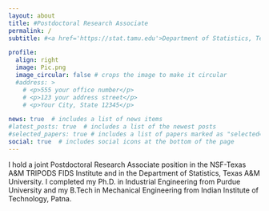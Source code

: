```yaml
---
layout: about
title: #Postdoctoral Research Associate
permalink: /
subtitle: #<a href='https://stat.tamu.edu'>Department of Statistics, Texas A&M University</a>. Address. 

profile:
  align: right
  image: Pic.png
  image_circular: false # crops the image to make it circular
  #address: >
    # <p>555 your office number</p>
    # <p>123 your address street</p>
    # <p>Your City, State 12345</p>

news: true  # includes a list of news items
#latest_posts: true  # includes a list of the newest posts
#selected_papers: true # includes a list of papers marked as "selected={true}"
social: true  # includes social icons at the bottom of the page
---
```


I hold a joint Postdoctoral Research Associate position in the NSF-Texas A&M TRIPODS FIDS Institute and in the Department of Statistics, Texas A&M University. I completed my Ph.D. in Industrial Engineering from Purdue University and my B.Tech in Mechanical Engineering from Indian Institute of Technology, Patna. 
<!--Link to your favorite [subreddit](http://reddit.com). 
 You can put a picture in, too. The code is already in, just name your picture `prof_pic.jpg` and put it in the `img/` folder. 

Put your address / P.O. box / other info right below your picture. You can also disable any of these elements by editing `profile` property of the YAML header of your `_pages/about.md`. Edit `_bibliography/papers.bib` and Jekyll will render your [publications page](/al-folio/publications/) automatically.

Link to your social media connections, too. This theme is set up to use [Font Awesome icons](http://fortawesome.github.io/Font-Awesome/) and [Academicons](https://jpswalsh.github.io/academicons/), like the ones below. Add your Facebook, Twitter, LinkedIn, Google Scholar, or just disable all of them.-->
